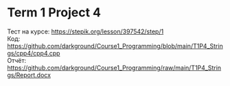 # Term 1 Project 4
Тест на курсе: https://stepik.org/lesson/397542/step/1  
Код: https://github.com/darkground/Course1_Programming/blob/main/T1P4_Strings/cpp4/cpp4.cpp   
Отчёт: https://github.com/darkground/Course1_Programming/raw/main/T1P4_Strings/Report.docx